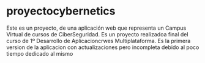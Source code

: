 # proyectocybernetics
Este es un proyecto, de una aplicación web que representa un Campus Virtual de cursos de CiberSeguridad.
Es un proyecto realizadoa final del curso de 1º Desarrollo de Aplicacioncrwes Multiplataforma. Es la primera version de la aplicacion con actualizaciones pero incompleta debido al poco tiempo dedicado al mismo
